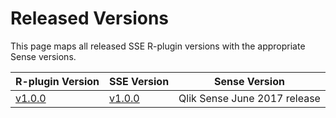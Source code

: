 # Released Versions
This page maps all released SSE R-plugin versions with the appropriate Sense versions.

| __R-plugin Version__ | __SSE Version__ | __Sense Version__ |
| ----- | ----- | ----- |
| [v1.0.0](https://github.com/qlik-oss/sse-r-plugin/releases/tag/v1.0.0) | [v1.0.0](https://github.com/qlik-oss/server-side-extension/releases/tag/v1.0.0) | Qlik Sense June 2017 release |
